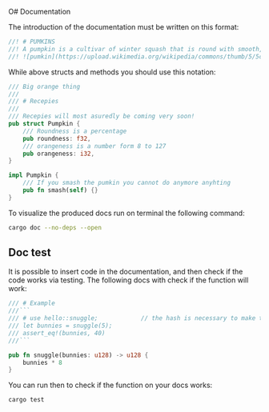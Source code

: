 O# Documentation

The introduction of the documentation must be written on this format:

```rust
//! # PUMKINS 
//! A pumpkin is a cultivar of winter squash that is round with smooth, slightly ribbed skin, and is most often deep yellow to orange in coloration.[1] The thick shell contains the edible seeds and pulp \n
//! ![pumkin](https://upload.wikimedia.org/wikipedia/commons/thumb/5/5c/FrenchMarketPumpkinsB.jpg/700px-FrenchMarketPumpkinsB.jpg)

```
While above structs and methods you should use this notation:

```rust
/// Big orange thing
///
/// # Recepies
///
/// Recepies will most asuredly be coming very soon!
pub struct Pumpkin {
    /// Roundness is a percentage
    pub roundness: f32,
    /// orangeness is a number form 8 to 127
    pub orangeness: i32,
}

impl Pumpkin {
    /// If you smash the pumkin you cannot do anymore anyhting
    pub fn smash(self) {}
}
```

To visualize the produced docs run on terminal the following command:

```sh
cargo doc --no-deps --open
```

## Doc test

It is possible to insert code in the documentation, and then check if the code works via testing.
The following docs with check if the function will work:

```rust 
/// # Example
///```
/// # use hello::snuggle;            // the hash is necessary to make the code work but without displaing it 
/// let bunnies = snuggle(5);
/// assert_eq!(bunnies, 40)
///```

pub fn snuggle(bunnies: u128) -> u128 {
	bunnies * 8
}
```
You can run then to check if the function on your docs works:
``` sh
cargo test
```
